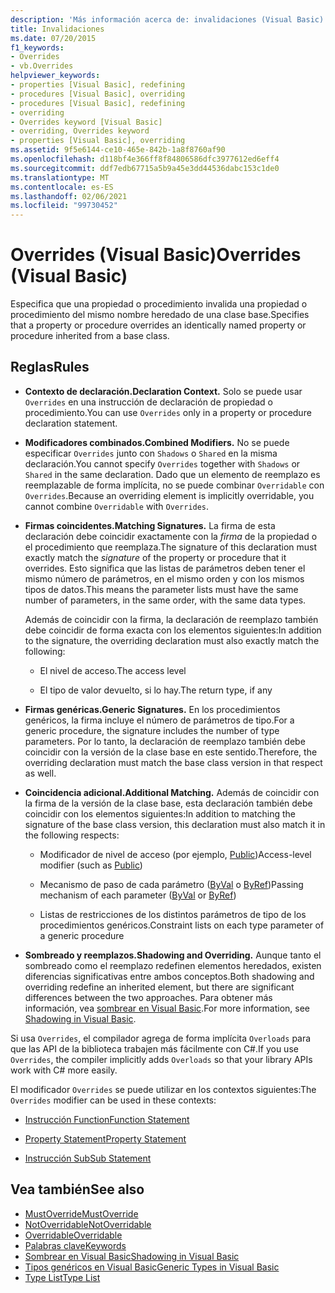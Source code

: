 ```yaml
---
description: 'Más información acerca de: invalidaciones (Visual Basic)'
title: Invalidaciones
ms.date: 07/20/2015
f1_keywords:
- Overrides
- vb.Overrides
helpviewer_keywords:
- properties [Visual Basic], redefining
- procedures [Visual Basic], overriding
- procedures [Visual Basic], redefining
- overriding
- Overrides keyword [Visual Basic]
- overriding, Overrides keyword
- properties [Visual Basic], overriding
ms.assetid: 9f5e6144-ce10-465e-842b-1a8f8760af90
ms.openlocfilehash: d118bf4e366ff8f84806586dfc3977612ed6eff4
ms.sourcegitcommit: ddf7edb67715a5b9a45e3dd44536dabc153c1de0
ms.translationtype: MT
ms.contentlocale: es-ES
ms.lasthandoff: 02/06/2021
ms.locfileid: "99730452"
---
```

# <a name="overrides-visual-basic"></a><span data-ttu-id="e91cd-103">Overrides (Visual Basic)</span><span class="sxs-lookup"><span data-stu-id="e91cd-103">Overrides (Visual Basic)</span></span>

<span data-ttu-id="e91cd-104">Especifica que una propiedad o procedimiento invalida una propiedad o procedimiento del mismo nombre heredado de una clase base.</span><span class="sxs-lookup"><span data-stu-id="e91cd-104">Specifies that a property or procedure overrides an identically named property or procedure inherited from a base class.</span></span>

## <a name="rules"></a><span data-ttu-id="e91cd-105">Reglas</span><span class="sxs-lookup"><span data-stu-id="e91cd-105">Rules</span></span>

- <span data-ttu-id="e91cd-106">**Contexto de declaración.**</span><span class="sxs-lookup"><span data-stu-id="e91cd-106">**Declaration Context.**</span></span> <span data-ttu-id="e91cd-107">Solo se puede usar `Overrides` en una instrucción de declaración de propiedad o procedimiento.</span><span class="sxs-lookup"><span data-stu-id="e91cd-107">You can use `Overrides` only in a property or procedure declaration statement.</span></span>

- <span data-ttu-id="e91cd-108">**Modificadores combinados.**</span><span class="sxs-lookup"><span data-stu-id="e91cd-108">**Combined Modifiers.**</span></span> <span data-ttu-id="e91cd-109">No se puede especificar `Overrides` junto con `Shadows` o `Shared` en la misma declaración.</span><span class="sxs-lookup"><span data-stu-id="e91cd-109">You cannot specify `Overrides` together with `Shadows` or `Shared` in the same declaration.</span></span> <span data-ttu-id="e91cd-110">Dado que un elemento de reemplazo es reemplazable de forma implícita, no se puede combinar `Overridable` con `Overrides`.</span><span class="sxs-lookup"><span data-stu-id="e91cd-110">Because an overriding element is implicitly overridable, you cannot combine `Overridable` with `Overrides`.</span></span>

- <span data-ttu-id="e91cd-111">**Firmas coincidentes.**</span><span class="sxs-lookup"><span data-stu-id="e91cd-111">**Matching Signatures.**</span></span> <span data-ttu-id="e91cd-112">La firma de esta declaración debe coincidir exactamente con la *firma* de la propiedad o el procedimiento que reemplaza.</span><span class="sxs-lookup"><span data-stu-id="e91cd-112">The signature of this declaration must exactly match the *signature* of the property or procedure that it overrides.</span></span> <span data-ttu-id="e91cd-113">Esto significa que las listas de parámetros deben tener el mismo número de parámetros, en el mismo orden y con los mismos tipos de datos.</span><span class="sxs-lookup"><span data-stu-id="e91cd-113">This means the parameter lists must have the same number of parameters, in the same order, with the same data types.</span></span>

  <span data-ttu-id="e91cd-114">Además de coincidir con la firma, la declaración de reemplazo también debe coincidir de forma exacta con los elementos siguientes:</span><span class="sxs-lookup"><span data-stu-id="e91cd-114">In addition to the signature, the overriding declaration must also exactly match the following:</span></span>

  - <span data-ttu-id="e91cd-115">El nivel de acceso.</span><span class="sxs-lookup"><span data-stu-id="e91cd-115">The access level</span></span>

  - <span data-ttu-id="e91cd-116">El tipo de valor devuelto, si lo hay.</span><span class="sxs-lookup"><span data-stu-id="e91cd-116">The return type, if any</span></span>

- <span data-ttu-id="e91cd-117">**Firmas genéricas.**</span><span class="sxs-lookup"><span data-stu-id="e91cd-117">**Generic Signatures.**</span></span> <span data-ttu-id="e91cd-118">En los procedimientos genéricos, la firma incluye el número de parámetros de tipo.</span><span class="sxs-lookup"><span data-stu-id="e91cd-118">For a generic procedure, the signature includes the number of type parameters.</span></span> <span data-ttu-id="e91cd-119">Por lo tanto, la declaración de reemplazo también debe coincidir con la versión de la clase base en este sentido.</span><span class="sxs-lookup"><span data-stu-id="e91cd-119">Therefore, the overriding declaration must match the base class version in that respect as well.</span></span>

- <span data-ttu-id="e91cd-120">**Coincidencia adicional.**</span><span class="sxs-lookup"><span data-stu-id="e91cd-120">**Additional Matching.**</span></span> <span data-ttu-id="e91cd-121">Además de coincidir con la firma de la versión de la clase base, esta declaración también debe coincidir con los elementos siguientes:</span><span class="sxs-lookup"><span data-stu-id="e91cd-121">In addition to matching the signature of the base class version, this declaration must also match it in the following respects:</span></span>

  - <span data-ttu-id="e91cd-122">Modificador de nivel de acceso (por ejemplo, [Public](public.md))</span><span class="sxs-lookup"><span data-stu-id="e91cd-122">Access-level modifier (such as [Public](public.md))</span></span>

  - <span data-ttu-id="e91cd-123">Mecanismo de paso de cada parámetro ([ByVal](byval.md) o [ByRef](byref.md))</span><span class="sxs-lookup"><span data-stu-id="e91cd-123">Passing mechanism of each parameter ([ByVal](byval.md) or [ByRef](byref.md))</span></span>

  - <span data-ttu-id="e91cd-124">Listas de restricciones de los distintos parámetros de tipo de los procedimientos genéricos.</span><span class="sxs-lookup"><span data-stu-id="e91cd-124">Constraint lists on each type parameter of a generic procedure</span></span>

- <span data-ttu-id="e91cd-125">**Sombreado y reemplazos.**</span><span class="sxs-lookup"><span data-stu-id="e91cd-125">**Shadowing and Overriding.**</span></span> <span data-ttu-id="e91cd-126">Aunque tanto el sombreado como el reemplazo redefinen elementos heredados, existen diferencias significativas entre ambos conceptos.</span><span class="sxs-lookup"><span data-stu-id="e91cd-126">Both shadowing and overriding redefine an inherited element, but there are significant differences between the two approaches.</span></span> <span data-ttu-id="e91cd-127">Para obtener más información, vea [sombrear en Visual Basic](../../programming-guide/language-features/declared-elements/shadowing.md).</span><span class="sxs-lookup"><span data-stu-id="e91cd-127">For more information, see [Shadowing in Visual Basic](../../programming-guide/language-features/declared-elements/shadowing.md).</span></span>

<span data-ttu-id="e91cd-128">Si usa `Overrides`, el compilador agrega de forma implícita `Overloads` para que las API de la biblioteca trabajen más fácilmente con C#.</span><span class="sxs-lookup"><span data-stu-id="e91cd-128">If you use `Overrides`, the compiler implicitly adds `Overloads` so that your library APIs work with C# more easily.</span></span>

<span data-ttu-id="e91cd-129">El modificador `Overrides` se puede utilizar en los contextos siguientes:</span><span class="sxs-lookup"><span data-stu-id="e91cd-129">The `Overrides` modifier can be used in these contexts:</span></span>

- [<span data-ttu-id="e91cd-130">Instrucción Function</span><span class="sxs-lookup"><span data-stu-id="e91cd-130">Function Statement</span></span>](../statements/function-statement.md)

- [<span data-ttu-id="e91cd-131">Property Statement</span><span class="sxs-lookup"><span data-stu-id="e91cd-131">Property Statement</span></span>](../statements/property-statement.md)

- [<span data-ttu-id="e91cd-132">Instrucción Sub</span><span class="sxs-lookup"><span data-stu-id="e91cd-132">Sub Statement</span></span>](../statements/sub-statement.md)

## <a name="see-also"></a><span data-ttu-id="e91cd-133">Vea también</span><span class="sxs-lookup"><span data-stu-id="e91cd-133">See also</span></span>

- [<span data-ttu-id="e91cd-134">MustOverride</span><span class="sxs-lookup"><span data-stu-id="e91cd-134">MustOverride</span></span>](mustoverride.md)
- [<span data-ttu-id="e91cd-135">NotOverridable</span><span class="sxs-lookup"><span data-stu-id="e91cd-135">NotOverridable</span></span>](notoverridable.md)
- [<span data-ttu-id="e91cd-136">Overridable</span><span class="sxs-lookup"><span data-stu-id="e91cd-136">Overridable</span></span>](overridable.md)
- [<span data-ttu-id="e91cd-137">Palabras clave</span><span class="sxs-lookup"><span data-stu-id="e91cd-137">Keywords</span></span>](../keywords/index.md)
- [<span data-ttu-id="e91cd-138">Sombrear en Visual Basic</span><span class="sxs-lookup"><span data-stu-id="e91cd-138">Shadowing in Visual Basic</span></span>](../../programming-guide/language-features/declared-elements/shadowing.md)
- [<span data-ttu-id="e91cd-139">Tipos genéricos en Visual Basic</span><span class="sxs-lookup"><span data-stu-id="e91cd-139">Generic Types in Visual Basic</span></span>](../../programming-guide/language-features/data-types/generic-types.md)
- [<span data-ttu-id="e91cd-140">Type List</span><span class="sxs-lookup"><span data-stu-id="e91cd-140">Type List</span></span>](../statements/type-list.md)
